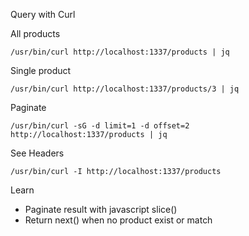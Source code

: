 Query with Curl

All products

    /usr/bin/curl http://localhost:1337/products | jq

Single product

    /usr/bin/curl http://localhost:1337/products/3 | jq

Paginate

    /usr/bin/curl -sG -d limit=1 -d offset=2 http://localhost:1337/products | jq

See Headers

    /usr/bin/curl -I http://localhost:1337/products

Learn

- Paginate result with javascript slice()
- Return next() when no product exist or match
